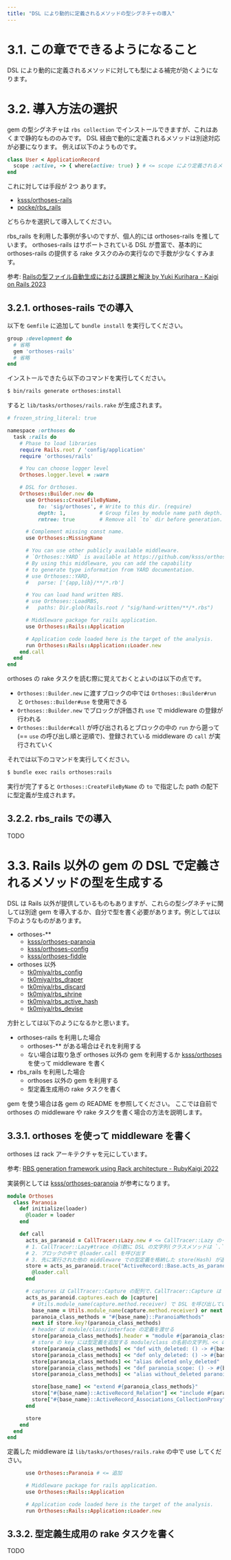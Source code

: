 ```yaml
---
title: "DSL により動的に定義されるメソッドの型シグネチャの導入"
---
```


# 3.1. この章でできるようになること

DSL により動的に定義されるメソッドに対しても型による補完が効くようになります。

# 3.2. 導入方法の選択

gem の型シグネチャは `rbs collection` でインストールできますが、これはあくまで静的なもののみです。 DSL 経由で動的に定義されるメソッドは別途対応が必要になります。
例えば以下のようものです。

```ruby
class User < ApplicationRecord
  scope :active, -> { where(active: true) } # <= scope により定義されるメソッドの型定義
end
```

これに対しては手段が 2つ あります。

- [ksss/orthoses-rails](https://github.com/ksss/orthoses-rails)
- [pocke/rbs_rails](https://github.com/pocke/rbs_rails)

どちらかを選択して導入してください。

rbs_rails を利用した事例が多いのですが、個人的には orthoses-rails を推しています。
orthoses-rails はサポートされている DSL が豊富で、基本的に orthoses-rails の提供する rake タスクのみの実行なので手数が少なくすみます。

参考: [Railsの型ファイル自動生成における課題と解決 by Yuki Kurihara - Kaigi on Rails 2023](https://kaigionrails.org/2023/talks/ksss/)

## 3.2.1. orthoses-rails での導入

以下を `Gemfile` に追加して `bundle install` を実行してください。

```ruby
group :development do
  # 省略
  gem 'orthoses-rails'
  # 省略
end
```

インストールできたら以下のコマンドを実行してください。

```zsh
$ bin/rails generate orthoses:install
```

すると `lib/tasks/orthoses/rails.rake` が生成されます。

```ruby
# frozen_string_literal: true

namespace :orthoses do
  task :rails do
    # Phase to load libraries
    require Rails.root / 'config/application'
    require 'orthoses/rails'

    # You can choose logger level
    Orthoses.logger.level = :warn

    # DSL for Orthoses.
    Orthoses::Builder.new do
      use Orthoses::CreateFileByName,
          to: 'sig/orthoses', # Write to this dir. (require)
          depth: 1,           # Group files by module name path depth. (default: nil)
          rmtree: true        # Remove all `to` dir before generation. (default: false)

      # Complement missing const name.
      use Orthoses::MissingName

      # You can use other publicly available middleware.
      # `Orthoses::YARD` is available at https://github.com/ksss/orthoses-yard.
      # By using this middleware, you can add the capability
      # to generate type information from YARD documentation.
      # use Orthoses::YARD,
      #   parse: ['{app,lib}/**/*.rb']

      # You can load hand written RBS.
      # use Orthoses::LoadRBS,
      #   paths: Dir.glob(Rails.root / "sig/hand-written/**/*.rbs")

      # Middleware package for rails application.
      use Orthoses::Rails::Application

      # Application code loaded here is the target of the analysis.
      run Orthoses::Rails::Application::Loader.new
    end.call
  end
end
```

orthoses の rake タスクを読む際に覚えておくとよいのは以下の点です。

- `Orthoses::Builder.new` に渡すブロックの中では `Orthoses::Builder#run` と `Orthoses::Builder#use` を使用できる
- `Orthoses::Builder.new` でブロックが評価され `use` で middleware の登録が行われる
- `Orthoses::Builder#call` が呼び出されるとブロックの中の `run` から遡って(== `use` の呼び出し順と逆順で)、登録されている middleware の `call` が実行されていく

それでは以下のコマンドを実行してください。

```zsh
$ bundle exec rails orthoses:rails
```

実行が完了すると `Orthoses::CreateFileByName` の `to` で指定した path の配下に型定義が生成されます。

## 3.2.2. rbs_rails での導入

TODO

# 3.3. Rails 以外の gem の DSL で定義されるメソッドの型を生成する

DSL は Rails 以外が提供しているものもありますが、これらの型シグネチャに関しては別途 gem を導入するか、自分で型を書く必要があります。例としては以下のようなものがあります。

- orthoses-**
  - [ksss/orthoses-paranoia](https://github.com/ksss/orthoses-paranoia)
  - [ksss/orthoses-config](https://github.com/ksss/orthoses-config)
  - [ksss/orthoses-fiddle](https://github.com/ksss/orthoses-fiddle)
- orthoses 以外
  - [tk0miya/rbs_config](https://github.com/tk0miya/rbs_config)
  - [tk0miya/rbs_draper](https://github.com/tk0miya/rbs_draper)
  - [tk0miya/rbs_discard](https://github.com/tk0miya/rbs_discard)
  - [tk0miya/rbs_shrine](https://github.com/tk0miya/rbs_shrine)
  - [tk0miya/rbs_active_hash](https://github.com/tk0miya/rbs_active_hash)
  - [tk0miya/rbs_devise](https://github.com/tk0miya/rbs_devise)

方針としては以下のようになるかと思います。

- orthoses-rails を利用した場合
  - orthoses-** がある場合はそれを利用する
  - ない場合は取り急ぎ orthoses 以外の gem を利用するか [ksss/orthoses](https://github.com/ksss/orthoses) を使って middleware を書く
- rbs_rails を利用した場合
  - orthoses 以外の gem を利用する
  - 型定義生成用の rake タスクを書く

gem を使う場合は各 gem の  README を参照してください。
ここでは自前で orthoses の middleware や rake タスクを書く場合の方法を説明します。

## 3.3.1. orthoses を使って middleware を書く

orthoses は rack アーキテクチャを元にしています。

参考: [RBS generation framework using Rack architecture - RubyKaigi 2022](https://rubykaigi.org/2022/presentations/_ksss_.html)

実装例としては [ksss/orthoses-paranoia](https://github.com/ksss/orthoses-paranoia/blob/v0.2.0/lib/orthoses/paranoia.rb#L6-L38) が参考になります。

```ruby
module Orthoses
  class Paranoia
    def initialize(loader)
      @loader = loader
    end

    def call
      acts_as_paranoid = CallTracer::Lazy.new # <= CallTracer::Lazy のインスタンスを生成する
      # 1. CallTracer::Lazy#trace の引数に DSL の文字列(クラスメソッドは `.`、インスタンスメソッドは `#` で表現する) とブロックを渡す
      # 2. ブロックの中で @loader.call を呼び出す
      # 3. 先に実行された他の middleware での型定義を格納した store(Hash) が返り値で返ってくるのでそれを受けとる
      store = acts_as_paranoid.trace("ActiveRecord::Base.acts_as_paranoid") do 
        @loader.call
      end

      # captures は CallTracer::Capture の配列で、CallTracer::Capture は method と argument を持つ Struct
      acts_as_paranoid.captures.each do |capture|
        # Utils.module_name(capture.method.receiver) で DSL を呼び出しているクラスが取得できる
        base_name = Utils.module_name(capture.method.receiver) or next
        paranoia_class_methods = "#{base_name}::ParanoiaMethods"
        next if store.key?(paranoia_class_methods)
        # header は module/class/interface の定義を渡せる
        store[paranoia_class_methods].header = "module #{paranoia_class_methods}"
        # store の key には型定義を追加する module/class の名前の文字列、<< の引数にはメソッドの型定義の文字列を渡す
        store[paranoia_class_methods] << "def with_deleted: () -> #{base_name}::ActiveRecord_Relation"
        store[paranoia_class_methods] << "def only_deleted: () -> #{base_name}::ActiveRecord_Relation"
        store[paranoia_class_methods] << "alias deleted only_deleted"
        store[paranoia_class_methods] << "def paranoia_scope: () -> #{base_name}::ActiveRecord_Relation"
        store[paranoia_class_methods] << "alias without_deleted paranoia_scope"

        store[base_name] << "extend #{paranoia_class_methods}"
        store["#{base_name}::ActiveRecord_Relation"] << "include #{paranoia_class_methods}"
        store["#{base_name}::ActiveRecord_Associations_CollectionProxy"] << "include #{paranoia_class_methods}"
      end

      store
    end
  end
end
```

定義した middleware は `lib/tasks/orthoses/rails.rake` の中で use してください。

```ruby
      use Orthoses::Paranoia # <= 追加

      # Middleware package for rails application.
      use Orthoses::Rails::Application

      # Application code loaded here is the target of the analysis.
      run Orthoses::Rails::Application::Loader.new
```

## 3.3.2. 型定義生成用の rake タスクを書く

TODO
